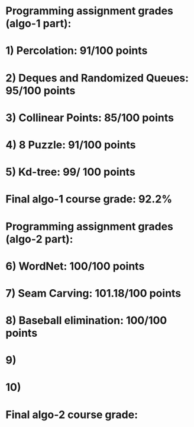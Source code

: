 # Programming assignment grades (algo-1 part):
# 1) Percolation: 91/100 points 
# 2) Deques and Randomized Queues: 95/100 points
# 3) Collinear Points: 85/100 points
# 4) 8 Puzzle: 91/100 points 
# 5) Kd-tree: 99/ 100 points
# Final algo-1 course grade: 92.2%
#
# Programming assignment grades (algo-2 part):
# 6) WordNet: 100/100 points
# 7) Seam Carving: 101.18/100 points
# 8) Baseball elimination: 100/100 points
# 9)
# 10)
# Final algo-2 course grade: 
